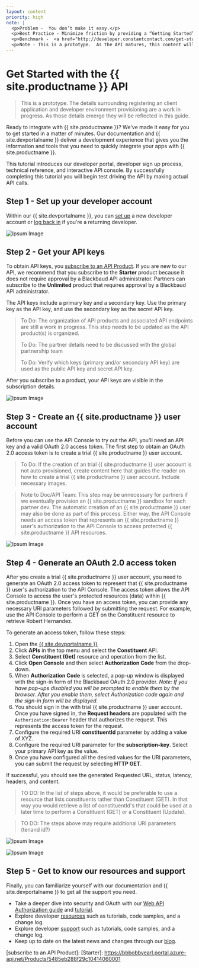 ```yaml
---
layout: content
priority: high
note: |  
  <p>Problem -  You don’t make it easy.</p>
  <p>Best Practice - Minimize friction by providing a “Getting Started” guide..  Explain the steps to get going.  Explain how to set up an developer account, get an API key, start using the API console and trying the API, point them to authentication documentation, code samples, other tutorials, blog, mailing list, forum.  </p>
  <p>Benchmark -  <a href="http://developer.constantcontact.com/get-started.html" target="_blank">Constant Contact</a></p> 
  <p>Note - This is a prototype.  As the API matures, this content will change.</p> 
---
```


# Get Started with the {{ site.productname }} API #

> This is a prototype.  The details surrounding registering an client application and developer environment provisioning are a work in progress.  As those details emerge they will be reflected in this guide.  

Ready to integrate with {{ site.productname }}? We've made it easy for you to get started in a matter of minutes. Our documentation and {{ site.devportalname }} deliver a development experience that gives you the information and tools that you need to quickly integrate your apps with {{ site.productname }}.  

This tutorial introduces our developer portal, developer sign up process, technical reference, and interactive API console.  By successfully completing this tutorial you will begin test driving the API by making actual API calls.

## Step 1 - Set up your developer account ##
Within our {{ site.devportalname }}, you can [set up] a new developer account or [log back in] if you're a returning developer.

![Ipsum Image][ipsum-image-00]

## Step 2 - Get your API keys ##
To obtain API keys, you <a href="{{ site.devportalurlsubscribeproduct }}" target="_blank">subscribe to an API Product</a>. If you are new to our API, we recommend that you subscribe to the **Starter** product because it does not require approval by a Blackbaud API administrator. Partners can subscribe to the **Unlimited** product that requires approval by a Blackbaud API administrator.  

<p class="alert alert-info">The API keys include a primary key and a secondary key. Use the primary key as the API key, and use the secondary key as the secret API key.</p>

> To Do: The organization of API products and associated API endpoints are still a work in progress. This step needs to be updated as the API product(s) is organized.
>
> To Do: The partner details need to be discussed with the global partnership team
>
> To Do: Verify which keys (primary and/or secondary API key) are used as the public API key and secret API key.
 
 After you subscribe to a product, your API keys are visible in the subscription details.

![Ipsum Image][ipsum-image-01]

## Step 3 - Create an {{ site.productname }} user account  ##
Before you can use the API Console to try out the API, you'll need an API key and a valid OAuth 2.0 access token. The first step to obtain an OAuth 2.0 access token is to create a trial {{ site.productname }} user account.

> To Do:  If the creation of an trial {{ site.productname }} user account is not auto provisioned, create content here that guides the reader on how to create a trial {{ site.productname }} user account. Include necessary images.

> Note to Doc/API Team: This step may be unnecessary for partners if we eventually provision an {{ site.productname }} sandbox for each partner dev. The automatic creation of an {{ site.productname }} user may also be done as part of this process. Either way, the API Console needs an access token that represents an {{ site.productname }} user's authorization to the API Console to access protected {{ site.productname }} API resources.

![Ipsum Image][ipsum-image-00]

## Step 4 - Generate an OAuth 2.0 access token  ##
After you create a trial {{ site.productname }} user account, you need to generate an OAuth 2.0 access token to represent that {{ site.productname }} user's authorization to the API Console. The access token allows the API Console to access the user's protected resources (data) within {{ site.productname }}.  Once you have an access token, you can provide any necessary URI parameters followed by submitting the request.  For example, use the API Console to perform a GET on the Constituent resource to retrieve Robert Hernandez. 

To generate an access token, follow these steps:

1. Open the <a href="{{ site.devportalurl }}" target="_blank">{{ site.devportalname }}</a>
2. Click **APIs** in the top menu and select the **Constituent** API.
3. Select **Constituent (Get)** resource and operation from the list. 
4. Click **Open Console** and then select **Authorization Code** from the drop-down. 
5. When **Authorization Code** is selected, a pop-up window is displayed with the sign-in form of the Blackbaud OAuth 2.0 provider.  *Note:  If you have pop-ups disabled you will be prompted to enable them by the browser. After you enable them, select Authorization code again and the sign-in form will be displayed.*
6. You should sign in the with trial {{ site.productname }} user account.  Once you have signed in, the **Request headers** are populated with the `Authorization:Bearer` header that authorizes the request.  This represents the access token for the request. 
7. Configure the required URI **constituentId** parameter by adding a value of XYZ.
8. Configure the required URI parameter for the **subscription-key**. Select your primary API key as the value.
9. Once you have configured all the desired values for the URI parameters, you can submit the request by selecting **HTTP GET**. 

If successful, you should see the generated Requested URL, status, latency, headers, and content.

> TO DO:  In the list of steps above, it would be preferable to use a resource that lists constituents rather than Constituent (GET).  In that way you would retrieve a list of constituentId's that could be used at a later time to perform a Constituent (GET) or a Constituent (Update).  

>TO DO: The steps above may require additional URI parameters (tenand id?)

![Ipsum Image][ipsum-image-00]


![Ipsum Image][ipsum-image-00]

## Step 5 - Get to know our resources and support
Finally, you can familiarize yourself with our documentation and {{ site.devportalname }} to get all the support you need.  

- Take a deeper dive into security and OAuth with our <a href="{{ '/guide/#web-api-authorization' | prepend: site.baseurl }}">Web API Authorization guide</a> and <a href="{{ '/tutorials/auth/' | prepend: site.baseurl }}">tutorial</a>.
- Explore developer <a href="{{ '/resources/' | prepend: site.baseurl }}">resources</a> such as tutorials, code samples, and a change log.
- Explore developer <a href="{{ '/support/' | prepend: site.baseurl }}">support</a> such as tutorials, code samples, and a change log.
- Keep up to date on the latest news and changes through our <a href="{{ site.communityblogurl }}">blog</a>. 

[ipsum-image-00]: holder.js/800x300
[ipsum-image-01]: holder.js/800x800
[ipsum-image-02]: holder.js/800x200
[set up]: https://bbbobbyearl.portal.azure-api.net/
[log back in]: https://bbbobbyearl.portal.azure-api.net/signin
[subscribe to an API Product]: 
[Starter]: https://bbbobbyearl.portal.azure-api.net/Products/5485eb288f29c10414060001